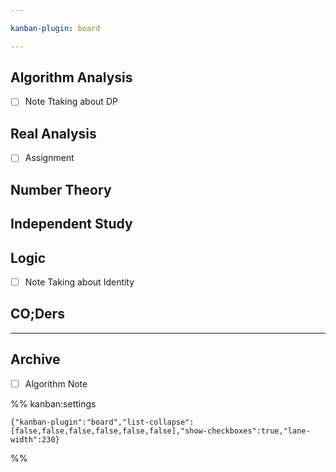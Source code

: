 ```yaml
---

kanban-plugin: board

---
```


## Algorithm Analysis

- [ ] Note Ttaking about DP


## Real Analysis

- [ ] Assignment


## Number Theory



## Independent Study



## Logic

- [ ] Note Taking about Identity


## CO;Ders



***

## Archive

- [ ] Algorithm Note

%% kanban:settings
```
{"kanban-plugin":"board","list-collapse":[false,false,false,false,false,false],"show-checkboxes":true,"lane-width":230}
```
%%
